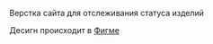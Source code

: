 Верстка сайта для отслеживания статуса изделий

Десигн происходит в [Фигме](https://www.figma.com/file/aPy1q9wr1YxurihYhqbI4n/FplusServerStatus?node-id=0%3A1&t=ROzwOuiyLiFmxg3F-1)
